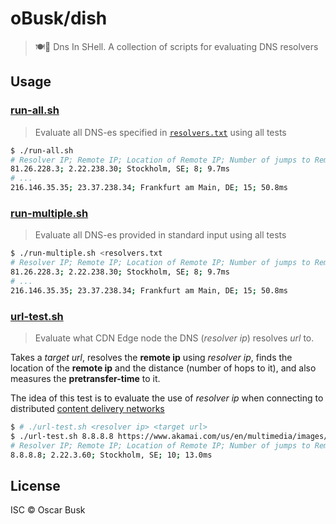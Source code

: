 # oBusk/dish

> 🍽🐚 Dns In SHell. A collection of scripts for evaluating DNS resolvers

## Usage

### [run-all.sh](./run-all.sh)

> Evaluate all DNS-es specified in [`resolvers.txt`](./resolvers.txt) using all tests

```bash
$ ./run-all.sh
# Resolver IP; Remote IP; Location of Remote IP; Number of jumps to Remote IP; Pretransfer Time
81.26.228.3; 2.22.238.30; Stockholm, SE; 8; 9.7ms
# ...
216.146.35.35; 23.37.238.34; Frankfurt am Main, DE; 15; 50.8ms
```

### [run-multiple.sh](./run-multiple.sh)

> Evaluate all DNS-es provided in standard input using all tests

```bash
$ ./run-multiple.sh <resolvers.txt
# Resolver IP; Remote IP; Location of Remote IP; Number of jumps to Remote IP; Pretransfer Time
81.26.228.3; 2.22.238.30; Stockholm, SE; 8; 9.7ms
# ...
216.146.35.35; 23.37.238.34; Frankfurt am Main, DE; 15; 50.8ms
```

### [url-test.sh](./url-test.sh)

> Evaluate what CDN Edge node the DNS (_resolver ip_) resolves _url_ to.

Takes a _target url_, resolves the **remote ip** using _resolver ip_, finds
the location of the **remote ip** and the distance (number of hops to it),
and also measures the **pretransfer-time** to it.

The idea of this test is to evaluate the use of _resolver ip_ when connecting
to distributed [content delivery networks](https://en.wikipedia.org/wiki/Content_delivery_network)

```bash
$ # ./url-test.sh <resolver ip> <target url>
$ ./url-test.sh 8.8.8.8 https://www.akamai.com/us/en/multimedia/images/logo/akamai-logo.png
# Resolver IP; Remote IP; Location of Remote IP; Number of jumps to Remote IP; Pretransfer Time
8.8.8.8; 2.22.3.60; Stockholm, SE; 10; 13.0ms
```

## License

ISC © Oscar Busk
